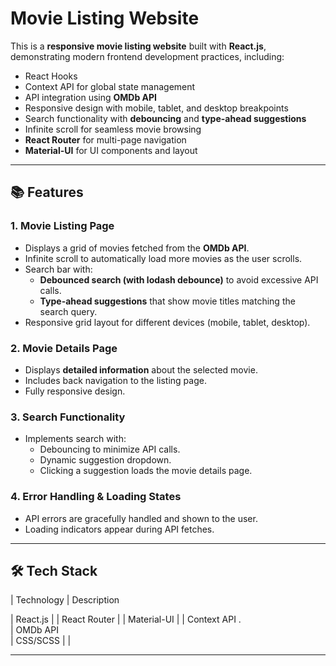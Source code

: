 # Movie Listing Website

This is a **responsive movie listing website** built with **React.js**, demonstrating modern frontend development practices, including:

- React Hooks
- Context API for global state management
- API integration using **OMDb API**
- Responsive design with mobile, tablet, and desktop breakpoints
- Search functionality with **debouncing** and **type-ahead suggestions**
- Infinite scroll for seamless movie browsing
- **React Router** for multi-page navigation
- **Material-UI** for UI components and layout

---



## 📚 Features

### 1. Movie Listing Page
- Displays a grid of movies fetched from the **OMDb API**.
- Infinite scroll to automatically load more movies as the user scrolls.
- Search bar with:
    - **Debounced search (with lodash debounce)** to avoid excessive API calls.
    - **Type-ahead suggestions** that show movie titles matching the search query.
- Responsive grid layout for different devices (mobile, tablet, desktop).

### 2. Movie Details Page
- Displays **detailed information** about the selected movie.
- Includes back navigation to the listing page.
- Fully responsive design.

### 3. Search Functionality
- Implements search with:
    - Debouncing to minimize API calls.
    - Dynamic suggestion dropdown.
    - Clicking a suggestion loads the movie details page.

### 4. Error Handling & Loading States
- API errors are gracefully handled and shown to the user.
- Loading indicators appear during API fetches.

---

## 🛠️ Tech Stack

| Technology        | Description                                                                          

| React.js                                                                       |
| React Router                                                       |
| Material-UI                                                  |
| Context API        .                                   
| OMDb API                                                         
| CSS/SCSS           |                                                                 |

---



